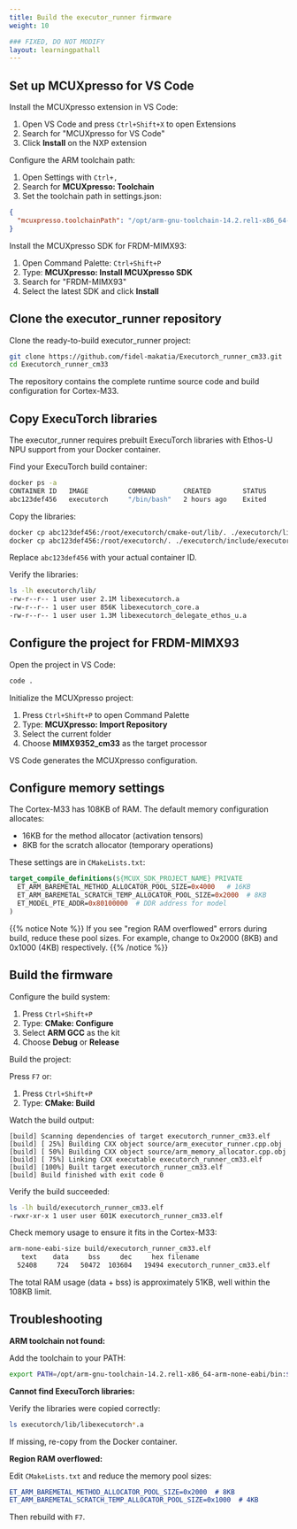 ```yaml
---
title: Build the executor_runner firmware
weight: 10

### FIXED, DO NOT MODIFY
layout: learningpathall
---
```


## Set up MCUXpresso for VS Code

Install the MCUXpresso extension in VS Code:

1. Open VS Code and press `Ctrl+Shift+X` to open Extensions
2. Search for "MCUXpresso for VS Code"
3. Click **Install** on the NXP extension

Configure the ARM toolchain path:

1. Open Settings with `Ctrl+,`
2. Search for **MCUXpresso: Toolchain**
3. Set the toolchain path in settings.json:

```json
{
  "mcuxpresso.toolchainPath": "/opt/arm-gnu-toolchain-14.2.rel1-x86_64-arm-none-eabi/bin"
}
```

Install the MCUXpresso SDK for FRDM-MIMX93:

1. Open Command Palette: `Ctrl+Shift+P`
2. Type: **MCUXpresso: Install MCUXpresso SDK**
3. Search for "FRDM-MIMX93"
4. Select the latest SDK and click **Install**

## Clone the executor_runner repository

Clone the ready-to-build executor_runner project:

```bash
git clone https://github.com/fidel-makatia/Executorch_runner_cm33.git
cd Executorch_runner_cm33
```

The repository contains the complete runtime source code and build configuration for Cortex-M33.

## Copy ExecuTorch libraries

The executor_runner requires prebuilt ExecuTorch libraries with Ethos-U NPU support from your Docker container.

Find your ExecuTorch build container:

```bash { output_lines = "2-3" }
docker ps -a
CONTAINER ID   IMAGE          COMMAND       CREATED        STATUS
abc123def456   executorch     "/bin/bash"   2 hours ago    Exited
```

Copy the libraries:

```bash
docker cp abc123def456:/root/executorch/cmake-out/lib/. ./executorch/lib/
docker cp abc123def456:/root/executorch/. ./executorch/include/executorch/
```

Replace `abc123def456` with your actual container ID.

Verify the libraries:

```bash { output_lines = "2-5" }
ls -lh executorch/lib/
-rw-r--r-- 1 user user 2.1M libexecutorch.a
-rw-r--r-- 1 user user 856K libexecutorch_core.a
-rw-r--r-- 1 user user 1.3M libexecutorch_delegate_ethos_u.a
```

## Configure the project for FRDM-MIMX93

Open the project in VS Code:

```bash
code .
```

Initialize the MCUXpresso project:

1. Press `Ctrl+Shift+P` to open Command Palette
2. Type: **MCUXpresso: Import Repository**
3. Select the current folder
4. Choose **MIMX9352_cm33** as the target processor

VS Code generates the MCUXpresso configuration.

## Configure memory settings

The Cortex-M33 has 108KB of RAM. The default memory configuration allocates:
- 16KB for the method allocator (activation tensors)
- 8KB for the scratch allocator (temporary operations)

These settings are in `CMakeLists.txt`:

```cmake
target_compile_definitions(${MCUX_SDK_PROJECT_NAME} PRIVATE
  ET_ARM_BAREMETAL_METHOD_ALLOCATOR_POOL_SIZE=0x4000   # 16KB
  ET_ARM_BAREMETAL_SCRATCH_TEMP_ALLOCATOR_POOL_SIZE=0x2000  # 8KB
  ET_MODEL_PTE_ADDR=0x80100000  # DDR address for model
)
```

{{% notice Note %}}
If you see "region RAM overflowed" errors during build, reduce these pool sizes. For example, change to 0x2000 (8KB) and 0x1000 (4KB) respectively.
{{% /notice %}}

## Build the firmware

Configure the build system:

1. Press `Ctrl+Shift+P`
2. Type: **CMake: Configure**
3. Select **ARM GCC** as the kit
4. Choose **Debug** or **Release**

Build the project:

Press `F7` or:
1. Press `Ctrl+Shift+P`
2. Type: **CMake: Build**

Watch the build output:

```output
[build] Scanning dependencies of target executorch_runner_cm33.elf
[build] [ 25%] Building CXX object source/arm_executor_runner.cpp.obj
[build] [ 50%] Building CXX object source/arm_memory_allocator.cpp.obj
[build] [ 75%] Linking CXX executable executorch_runner_cm33.elf
[build] [100%] Built target executorch_runner_cm33.elf
[build] Build finished with exit code 0
```

Verify the build succeeded:

```bash { output_lines = "2" }
ls -lh build/executorch_runner_cm33.elf
-rwxr-xr-x 1 user user 601K executorch_runner_cm33.elf
```

Check memory usage to ensure it fits in the Cortex-M33:

```bash { output_lines = "2-3" }
arm-none-eabi-size build/executorch_runner_cm33.elf
   text	   data	    bss	    dec	    hex	filename
  52408	    724	  50472	 103604	  19494	executorch_runner_cm33.elf
```

The total RAM usage (data + bss) is approximately 51KB, well within the 108KB limit.

## Troubleshooting

**ARM toolchain not found:**

Add the toolchain to your PATH:

```bash
export PATH=/opt/arm-gnu-toolchain-14.2.rel1-x86_64-arm-none-eabi/bin:$PATH
```

**Cannot find ExecuTorch libraries:**

Verify the libraries were copied correctly:

```bash
ls executorch/lib/libexecutorch*.a
```

If missing, re-copy from the Docker container.

**Region RAM overflowed:**

Edit `CMakeLists.txt` and reduce the memory pool sizes:

```cmake
ET_ARM_BAREMETAL_METHOD_ALLOCATOR_POOL_SIZE=0x2000  # 8KB
ET_ARM_BAREMETAL_SCRATCH_TEMP_ALLOCATOR_POOL_SIZE=0x1000  # 4KB
```

Then rebuild with `F7`.